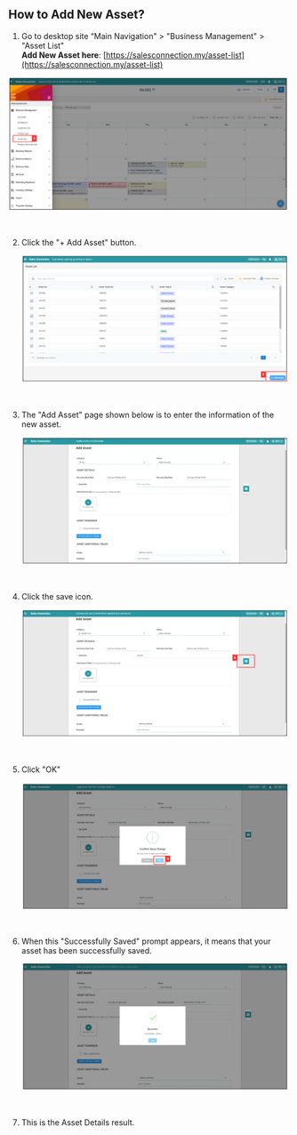 ## How to Add New Asset?

1.  Go to desktop site “Main Navigation" > "Business Management" > "Asset List"<br> 
   **Add New Asset here**: [https://salesconnection.my/asset-list](https://salesconnection.my/asset-list)<br>

   <p align="center">
     <img src="img/How_to_Create_Asset_Step_1.png" alt="How to add new asset Step 1">
   </p><br>

2. Click the "+ Add Asset" button.

   <p align="center">
     <img src="img/How_to_Create_Asset_Step_2.png" alt="How to add new asset Step 2">
   </p><br>

3. The "Add Asset" page shown below is to enter the information of the new asset.

   <p align="center">
     <img src="img/How_to_Create_Asset_Step_3.png" alt="How to add new asset Step 3">
   </p><br>

4. Click the save icon.

   <p align="center">
     <img src="img/How_to_Create_Asset_Step_4.png" alt="How to add new asset Step 4">
   </p><br>

5. Click "OK"

   <p align="center">
     <img src="img/How_to_Create_Asset_Step_5.png" alt="How to add new asset Step 5">
   </p><br>

6. When this "Successfully Saved" prompt appears, it means that your asset has been successfully saved.

   <p align="center">
     <img src="img/How_to_Create_Asset_Step_6.png" alt="How to add new asset Step 6">
   </p><br>

7. This is the Asset Details result.

   <p align="center">
     <img src="img/How_to_Create_Asset_Result.png" alt="How to add new asset Result>
   </p><br>
